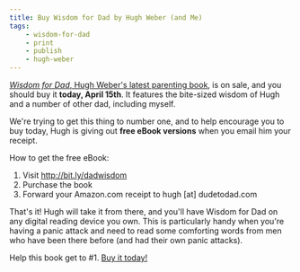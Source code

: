 ```yaml
---
title: Buy Wisdom for Dad by Hugh Weber (and Me)
tags:
    - wisdom-for-dad
    - print
    - publish
    - hugh-weber
---
```

<a href="http://bit.ly/dadwisdom" target="_blank" rel="noopener"><em>Wisdom for Dad</em>, Hugh Weber's latest parenting book</a>, is on sale, and you should buy it <strong>today, April 15th</strong>. It features the bite-sized wisdom of Hugh and a number of other dad, including myself.

<!--more-->

We're trying to get this thing to number one, and to help encourage you to buy today, Hugh is giving out <strong>free eBook versions</strong> when you email him your receipt.

How to get the free eBook:
<ol>
	<li>Visit <a title="Wisdom for Dad: Advice for Dad In 140 Characters or Less" href="http://bit.ly/dadwisdom" target="_blank" rel="noopener">http://bit.ly/dadwisdom</a></li>
	<li>Purchase the book</li>
	<li>Forward your Amazon.com receipt to hugh [at] dudetodad.com</li>
</ol>

That's it! Hugh will take it from there, and you'll have Wisdom for Dad on any digital reading device you own. This is particularly handy when you're having a panic attack and need to read some comforting words from men who have been there before (and had their own panic attacks).

Help this book get to #1. <a href="http://bit.ly/dadwisdom" target="_blank" rel="noopener">Buy it today!</a>
